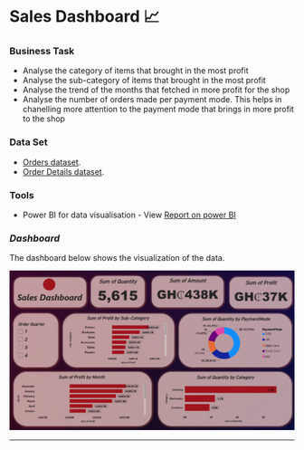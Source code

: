 # Sales Dashboard 📈

### Business Task
- Analyse the category of items that brought in the most profit
- Analyse the sub-category of items that brought in the most profit
- Analyse the trend of the months that fetched in more profit for the shop
- Analyse the number of orders made per payment mode. This helps in chanelling more attention to the payment mode that brings in more profit to the shop

### Data Set
- [Orders dataset](https://github.com/brendaakweongo/Sales-Dashboard/blob/main/Datasets/Orders.csv).
- [Order Details dataset](https://github.com/brendaakweongo/Sales-Dashboard/blob/main/Datasets/Details.csv).

### Tools
- Power BI for data visualisation - View [Report on power BI ](https://github.com/brendaakweongo/Sales-Dashboard/blob/main/Sales%20Dashboard.pbix)

### _Dashboard_
The dashboard below shows the visualization of the data.


![Screenshot 2023-07-28 152259](https://github.com/brendaakweongo/Sales-Dashboard/blob/main/sales.png)



<hr />
<br />

